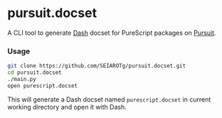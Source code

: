 # pursuit.docset

A CLI tool to generate [Dash](https://kapeli.com/dash) docset for PureScript packages on [Pursuit](https://pursuit.purescript.org/).

### Usage

```sh
git clone https://github.com/SEIAROTg/pursuit.docset.git
cd pursuit.docset
./main.py
open purescript.docset
```

This will generate a Dash docset named `purescript.docset` in current working directory and open it with Dash.

